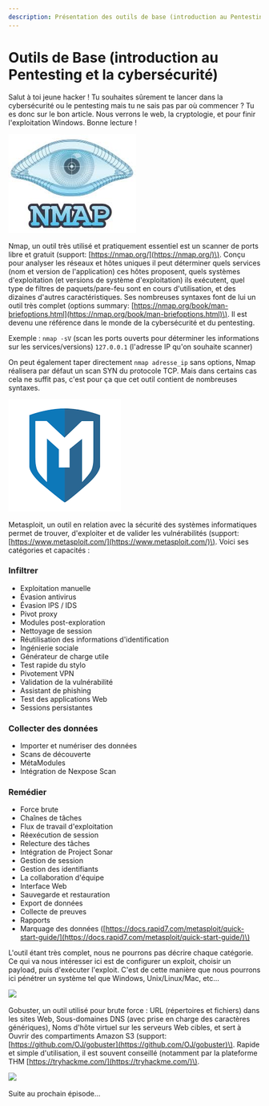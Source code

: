 ```yaml
---
description: Présentation des outils de base (introduction au Pentesting).
---
```


# Outils de Base \(introduction au Pentesting et la cybersécurité\)

Salut à toi jeune hacker ! Tu souhaites sûrement te lancer dans la cybersécurité ou le pentesting mais tu ne sais pas par où commencer ? Tu es donc sur le bon article. Nous verrons le web, la cryptologie, et pour finir l'exploitation Windows. Bonne lecture !

![Nmap\(logo\)](../../.gitbook/assets/image%20%289%29.png)

Nmap, un outil très utilisé et pratiquement essentiel est un scanner de ports libre et gratuit \(support: [https://nmap.org/](https://nmap.org/)\). Conçu pour analyser les réseaux et hôtes uniques il peut déterminer quels services \(nom et version de l'application\) ces hôtes proposent, quels systèmes d'exploitation \(et versions de système d'exploitation\) ils exécutent, quel type de filtres de paquets/pare-feu sont en cours d'utilisation, et des dizaines d'autres caractéristiques. Ses nombreuses syntaxes font de lui un outil très complet \(options summary: [https://nmap.org/book/man-briefoptions.html](https://nmap.org/book/man-briefoptions.html)\). Il est devenu une référence dans le monde de la cybersécurité et du pentesting. 

Exemple : `nmap -sV` \(scan les ports ouverts pour déterminer les informations sur les services/versions\) `127.0.0.1` \(l'adresse IP qu'on souhaite scanner\)

On peut également taper directement `nmap adresse_ip` sans options, Nmap réalisera par défaut un scan SYN du protocole TCP. Mais dans certains cas cela ne suffit pas, c'est pour ça que cet outil contient de nombreuses syntaxes.  


![](../../.gitbook/assets/telechargement.png)

Metasploit, un outil en relation avec la sécurité des systèmes informatiques permet de trouver, d'exploiter et de valider les vulnérabilités \(support: [https://www.metasploit.com/](https://www.metasploit.com/)\). Voici ses catégories et capacités : 

### Infiltrer <a id="infiltrate"></a>

* Exploitation manuelle
* Évasion antivirus
* Évasion IPS / IDS
* Pivot proxy
* Modules post-exploration
* Nettoyage de session
* Réutilisation des informations d'identification
* Ingénierie sociale
* Générateur de charge utile
* Test rapide du stylo
* Pivotement VPN
* Validation de la vulnérabilité
* Assistant de phishing
* Test des applications Web
* Sessions persistantes

### Collecter des données <a id="collect-data"></a>

* Importer et numériser des données
* Scans de découverte
* MétaModules
* Intégration de Nexpose Scan

### Remédier <a id="remediate"></a>

* Force brute
* Chaînes de tâches
* Flux de travail d'exploitation
* Réexécution de session
* Relecture des tâches
* Intégration de Project Sonar
* Gestion de session
* Gestion des identifiants
* La collaboration d'équipe
* Interface Web
* Sauvegarde et restauration
* Export de données
* Collecte de preuves
* Rapports
* Marquage des données \([https://docs.rapid7.com/metasploit/quick-start-guide/](https://docs.rapid7.com/metasploit/quick-start-guide/)\)

L'outil étant très complet, nous ne pourrons pas décrire chaque catégorie. Ce qui va nous intéresser ici est de configurer un exploit, choisir un payload, puis d'exécuter l'exploit. C'est de cette manière que nous pourrons ici pénétrer un système tel que Windows, Unix/Linux/Mac, etc...

![](../../.gitbook/assets/telechargementcfghcfgh.png)

Gobuster, un outil utilisé pour brute force : URL \(répertoires et fichiers\) dans les sites Web, Sous-domaines DNS \(avec prise en charge des caractères génériques\), Noms d'hôte virtuel sur les serveurs Web cibles, et sert à Ouvrir des compartiments Amazon S3 \(support: [https://github.com/OJ/gobuster](https://github.com/OJ/gobuster)\). Rapide et simple d'utilisation, il est souvent conseillé \(notamment par la plateforme THM [https://tryhackme.com/](https://tryhackme.com/)\).

![](../../.gitbook/assets/telechargement-1-.png)

Suite au prochain épisode...

